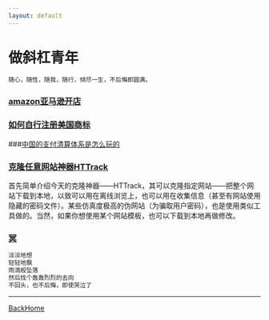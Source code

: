```yaml
---
layout: default
---
```


# 做斜杠青年

```markdown
随心，随性，随我，随行，倾尽一生，不后悔即圆满。
```

### [amazon亚马逊开店](others/amazon.md)



### [如何自行注册美国商标](others/如何自行注册美国商标.md)



###[中国的支付清算体系是怎么玩的](others/中国的支付清算体系是怎么玩的.md)



### [克隆任意网站神器HTTrack](others/克隆任意网站.md)

首先简单介绍今天的克隆神器——HTTrack，其可以克隆指定网站——把整个网站下载到本地，以致可以用在离线浏览上，也可以用在收集信息（甚至有网站使用隐藏的密码文件）。某些仿真度极高的伪网站（为骗取用户密码），也是使用类似工具做的。当然，如果你想使用某个网站模板，也可以下载到本地再做修改。



### [冥](others/冥.md)

```markdown
淡淡地想
轻轻地飘
雨滴般坠落
然后找个轰轰烈烈的去向
不回头，也不后悔，即使哭泣了
```



------

[BackHome](http://robinshare.github.io/)

